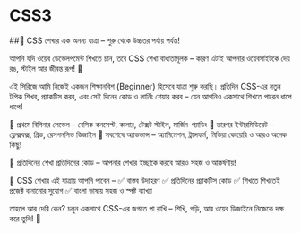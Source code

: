 # CSS3
##🎯 CSS শেখার এক অনন্য যাত্রা – শুরু থেকে উচ্চতর পর্যায় পর্যন্ত!

আপনি যদি ওয়েব ডেভেলপমেন্ট শিখতে চান, তবে CSS শেখা বাধ্যতামূলক – কারণ এটাই আপনার ওয়েবসাইটকে দেয় রঙ, স্টাইল আর জীবন্ত রূপ! 🌈

এই সিরিজে আমি নিজেই একজন শিক্ষানবিশ (Beginner) হিসেবে যাত্রা শুরু করছি। প্রতিদিন CSS-এর নতুন টপিক শিখব, প্র্যাকটিস করব, এবং সেই দিনের কোড ও লার্নিং শেয়ার করব – যেন আপনিও একসাথে শিখতে পারেন ধাপে ধাপে!

🔹 প্রথমে বিগিনার লেভেল – বেসিক কনসেপ্ট, কালার, টেক্সট স্টাইল, মার্জিন-প্যাডিং
🔹 তারপর ইন্টারমিডিয়েট – ফ্লেক্সবক্স, গ্রিড, রেসপনসিভ ডিজাইন
🔹 সবশেষে অ্যাডভান্স – অ্যানিমেশন, ট্রান্সফর্ম, মিডিয়া কোয়েরি ও আরও অনেক কিছু!

🚀 প্রতিদিনের শেখা প্রতিদিনের কোড – আপনার শেখার ইচ্ছাকে করবে আরও সহজ ও আকর্ষণীয়!

📌 CSS শেখার এই যাত্রায় আপনি পাবেন – ✅ বাস্তব উদাহরণ
✅ প্রতিদিনের প্র্যাকটিস কোড
✅ শিখতে শিখতেই প্রজেক্ট বানানোর সুযোগ
✅ বাংলা ভাষায় সহজ ও স্পষ্ট ব্যাখ্যা

তাহলে আর দেরি কেন? চলুন একসাথে CSS-এর জগতে পা রাখি – শিখি, গড়ি, আর ওয়েব ডিজাইনে নিজেকে দক্ষ করে তুলি! 🌟
